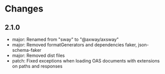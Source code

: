 # Changes

## 2.1.0
* major: Renamed from "sway" to "@axway/axsway"
* major: Removed formatGenerators and dependencies faker, json-schema-faker
* major: Removed dist files
* patch: Fixed exceptions when loading OAS documents with extensions on paths and responses
